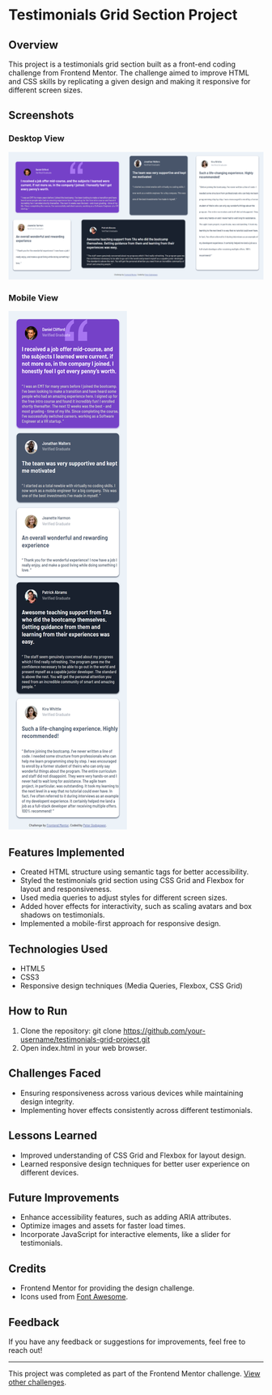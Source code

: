 # Testimonials Grid Section Project

## Overview

This project is a testimonials grid section built as a front-end coding challenge from Frontend Mentor. The challenge aimed to improve HTML and CSS skills by replicating a given design and making it responsive for different screen sizes.

## Screenshots

### Desktop View

![Desktop View](./design/Desktop%201444px.png)

### Mobile View

![Mobile View](./design/Moblie%20375px.png)

## Features Implemented

- Created HTML structure using semantic tags for better accessibility.
- Styled the testimonials grid section using CSS Grid and Flexbox for layout and responsiveness.
- Used media queries to adjust styles for different screen sizes.
- Added hover effects for interactivity, such as scaling avatars and box shadows on testimonials.
- Implemented a mobile-first approach for responsive design.

## Technologies Used

- HTML5
- CSS3
- Responsive design techniques (Media Queries, Flexbox, CSS Grid)

## How to Run

1. Clone the repository: git clone https://github.com/your-username/testimonials-grid-project.git
2. Open index.html in your web browser.

## Challenges Faced

- Ensuring responsiveness across various devices while maintaining design integrity.
- Implementing hover effects consistently across different testimonials.

## Lessons Learned

- Improved understanding of CSS Grid and Flexbox for layout design.
- Learned responsive design techniques for better user experience on different devices.

## Future Improvements

- Enhance accessibility features, such as adding ARIA attributes.
- Optimize images and assets for faster load times.
- Incorporate JavaScript for interactive elements, like a slider for testimonials.

## Credits

- Frontend Mentor for providing the design challenge.
- Icons used from [Font Awesome](https://fontawesome.com/).


## Feedback

If you have any feedback or suggestions for improvements, feel free to reach out!

---

This project was completed as part of the Frontend Mentor challenge. [View other challenges](https://www.frontendmentor.io/challenges).